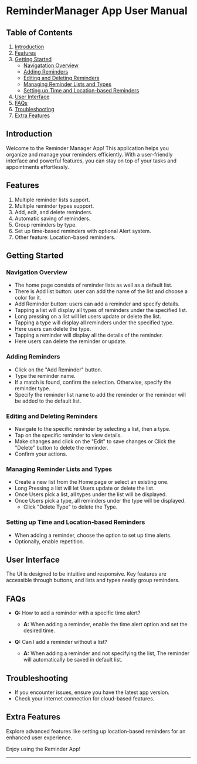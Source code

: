# ReminderManager App User Manual

## Table of Contents
1. [Introduction](#introduction)
2. [Features](#features)
3. [Getting Started](#getting-started)
    - [Navigatation Overview](#navigation-overview)
    - [Adding Reminders](#adding-reminders)
    - [Editing and Deleting Reminders](#editing-and-deleting-reminders)
    - [Managing Reminder Lists and Types](#managing-reminder-lists-and-types)
    - [Setting up Time and Location-based Reminders](#setting-up-time-and-location-based-reminders)
4. [User Interface](#user-interface)
5. [FAQs](#faqs)
6. [Troubleshooting](#troubleshooting)
7. [Extra Features](#extra-features)

## Introduction
Welcome to the Reminder Manager App! This application helps you organize and manage your reminders efficiently. With a user-friendly interface and powerful features, you can stay on top of your tasks and appointments effortlessly.

## Features

1. Multiple reminder lists support.
2. Multiple reminder types support. 
3. Add, edit, and delete reminders.
4. Automatic saving of reminders.
5. Group reminders by type.
6. Set up time-based reminders with optional Alert system. 
7. Other feature: Location-based reminders.

## Getting Started

### Navigation Overview
- The home page consists of reminder lists as well as a default list. 
- There is Add list button: user can add the name of the list and choose a color for it.
- Add Reminder button: users can add a reminder and specify details. 
- Tapping a list will display all types of reminders under the specified list. 
- Long pressing on a list will let users update or delete the list. 
- Tapping a type will display all reminders under the specified type. 
- Here users can delete the type.
- Tapping a reminder will display all the details of the reminder. 
- Here users can delete the reminder or update.

### Adding Reminders
- Click on the "Add Reminder" button.
- Type the reminder name.
- If a match is found, confirm the selection. Otherwise, specify the reminder type.
- Specify the reminder list name to add the reminder or the reminder will be added to the default list. 

### Editing and Deleting Reminders
- Navigate to the specific reminder by selecting a list, then a type. 
- Tap on the specific reminder to view details. 
- Make changes and click on the "Edit" to save changes or Click the "Delete" button to delete the reminder.
- Confirm your actions.


### Managing Reminder Lists and Types
- Create a new list from the Home page or select an existing one.
- Long Pressing a list will let Users update or delete the list. 
- Once Users pick a list, all types under the list will be displayed.
- Once Users pick a type, all reminders under the type will be displayed.
    - Click "Delete Type" to delete the Type.


### Setting up Time and Location-based Reminders
- When adding a reminder, choose the option to set up time alerts.
- Optionally, enable repetition.

## User Interface
The UI is designed to be intuitive and responsive. Key features are accessible through buttons, and lists and types neatly group reminders.

## FAQs
- **Q:** How to add a reminder with a specific time alert?
  - **A:** When adding a reminder, enable the time alert option and set the desired time.
  
- **Q:** Can I add a reminder without a list? 
  - **A:** When adding a reminder and not specifying the list, The reminder will automatically be saved in default list. 

## Troubleshooting
- If you encounter issues, ensure you have the latest app version.
- Check your internet connection for cloud-based features.

## Extra Features
Explore advanced features like setting up location-based reminders for an enhanced user experience.

Enjoy using the Reminder App!

---


